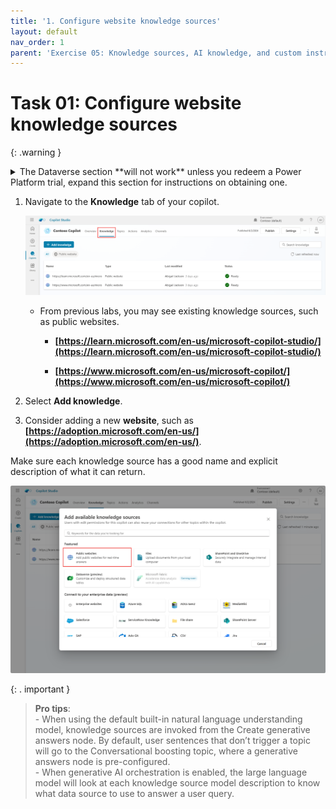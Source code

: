 ```yaml
---
title: '1. Configure website knowledge sources'
layout: default
nav_order: 1
parent: 'Exercise 05: Knowledge sources, AI knowledge, and custom instructions'
---
```


# Task 01: Configure website knowledge sources

{: .warning }
<details markdown="block">
<summary> The Dataverse section **will not work** unless you redeem a Power Platform trial, expand this section for instructions on obtaining one.</summary>

## Get a Free Trial of Microsoft Power Platform

To obtain a free trial of Microsoft Power Platform, follow these steps:

1. Navigate to **[https://powerpages.microsoft.com](https://powerpages.microsoft.com)** and click **Try it for free**.

2. Complete the onscreen instructions by entering your work or school email address (**@lab.CloudPortalCredential(user1).Username**), your country/region, and your phone number.

3. A new Microsoft Power Platform trial environment will be automatically created for you.

### Alternative option
 
Alternatively, if you're interested in a 30-day free trial of customer engagement applications like Dynamics 365 Sales, Dynamics 365 Customer Service, and Dynamics 365 Marketing:

1. Visit **[https://trials.dynamics.com](https://trials.dynamics.com)**.

2. Select the application you want to try.

</details>


1.	Navigate to the **Knowledge** tab of your copilot.

 	![A screenshot of a computer Description automatically generated](../../media/7a267a894f4e7b04258ba5210746f2be.png)

 	- From previous labs, you may see existing knowledge sources, such as public websites.

		- **[https://learn.microsoft.com/en-us/microsoft-copilot-studio/](https://learn.microsoft.com/en-us/microsoft-copilot-studio/)**

		- **[https://www.microsoft.com/en-us/microsoft-copilot/](https://www.microsoft.com/en-us/microsoft-copilot/)**

1.	Select **Add knowledge**.

2.	Consider adding a new **website**, such as **[https://adoption.microsoft.com/en-us/](https://adoption.microsoft.com/en-us/)**.

Make sure each knowledge source has a good name and explicit description of what it can return.

![A screenshot of a computer Description automatically generated](../../media/4d465529933a6f42bee9c647a163d2d2.png)

{: . important }
>**Pro tips**:  
    - When using the default built-in natural language understanding model, knowledge sources are invoked from the Create generative answers node. By default, user sentences that don’t trigger a topic will go to the Conversational boosting topic, where a generative answers node is pre-configured.  
    - When generative AI orchestration is enabled, the large language model will look at each knowledge source model description to know what data source to use to answer a user query.
